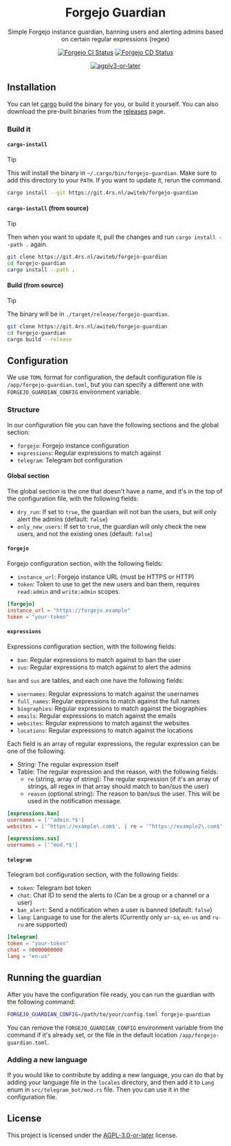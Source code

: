 <div align="center">

# Forgejo Guardian

Simple Forgejo instance guardian, banning users and alerting admins based on certain regular expressions (regex)

[![Forgejo CI Status](https://git.4rs.nl/awiteb/forgejo-guardian/badges/workflows/ci.yml/badge.svg)](https://git.4rs.nl/awiteb/forgejo-guardian)
[![Forgejo CD Status](https://git.4rs.nl/awiteb/forgejo-guardian/badges/workflows/cd.yml/badge.svg)](https://git.4rs.nl/awiteb/forgejo-guardian)

[![agplv3-or-later](https://www.gnu.org/graphics/agplv3-88x31.png)](https://www.gnu.org/licenses/agpl-3.0.html)

</div>

## Installation

You can let [cargo](https://doc.rust-lang.org/cargo/) build the binary for you, or build it yourself. You can also download the pre-built binaries from the [releases](https://git.4rs.nl/awiteb/forgejo-guardian/releases) page.

### Build it

#### `cargo-install`

> [!TIP]
> This will install the binary in `~/.cargo/bin/forgejo-guardian`. Make sure to add this directory to your `PATH`.
> If you want to update it, rerun the command.

```sh
cargo install --git https://git.4rs.nl/awiteb/forgejo-guardian
```

#### `cargo-install` (from source)

> [!TIP]
> Then when you want to update it, pull the changes and run `cargo install --path .` again.

```sh
git clone https://git.4rs.nl/awiteb/forgejo-guardian
cd forgejo-guardian
cargo install --path .
```

#### Build (from source)

> [!TIP]
> The binary will be in `./target/release/forgejo-guardian`.

```sh
git clone https://git.4rs.nl/awiteb/forgejo-guardian
cd forgejo-guardian
cargo build --release
```

## Configuration

We use `TOML` format for configuration, the default configuration file is `/app/forgejo-guardian.toml`, but you can specify a different one with `FORGEJO_GUARDIAN_CONFIG` environment variable.

### Structure

In our configuration file you can have the following sections and the global section:

- `forgejo`: Forgejo instance configuration
- `expressions`: Regular expressions to match against
- `telegram`: Telegram bot configuration

#### Global section

The global section is the one that doesn't have a name, and it's in the top of the configuration file, with the following fields:

- `dry_run`: If set to `true`, the guardian will not ban the users, but will only alert the admins (default: `false`)
- `only_new_users`: If set to `true`, the guardian will only check the new users, and not the existing ones (default: `false`)

#### `forgejo`

Forgejo configuration section, with the following fields:

- `instance_url`: Forgejo instance URL (must be HTTPS or HTTP)
- `token`: Token to use to get the new users and ban them, requires `read:admin` and `write:admin` scopes.

```toml
[forgejo]
instance_url = "https://forgejo.example"
token = "your-token"
```

#### `expressions`

Expressions configuration section, with the following fields:

- `ban`: Regular expressions to match against to ban the user
- `sus`: Regular expressions to match against to alert the admins

`ban` and `sus` are tables, and each one have the following fields:

- `usernames`: Regular expressions to match against the usernames
- `full_names`: Regular expressions to match against the full names
- `biographies`: Regular expressions to match against the biographies
- `emails`: Regular expressions to match against the emails
- `websites`: Regular expressions to match against the websites
- `locations`: Regular expressions to match against the locations

Each field is an array of regular expressions, the regular expression can be one of the following:

- String: The regular expression itself
- Table: The regular expression and the reason, with the following fields:
  - `re` (string, array of string): The regular expression (if it's an array of strings, all regex in that array should match to ban/sus the user)
  - `reason` (optional string): The reason to ban/sus the user. This will be used in the notification message.

```toml
[expressions.ban]
usernames = ['^admin.*$']
websites = ['^https://example\.com$', { re = '^https://example2\.com$', reason = "Example 2 is not allowed" }, '^https://example3\.com$']

[expressions.sus]
usernames = ['^mod.*$']
```

#### `telegram`

Telegram bot configuration section, with the following fields:

- `token`: Telegram bot token
- `chat`: Chat ID to send the alerts to (Can be a group or a channel or a user)
- `ban_alert`: Send a notification when a user is banned (default: `false`)
- `lang`: Language to use for the alerts (Currently only `ar-sa`, `en-us` and `ru-ru` are supported)

```toml
[telegram]
token = "your-token"
chat = 00000000000
lang = "en-us"
```

## Running the guardian

After you have the configuration file ready, you can run the guardian with the following command:

```sh
FORGEJO_GUARDIAN_CONFIG=/path/to/your/config.toml forgejo-guardian
```

You can remove the `FORGEJO_GUARDIAN_CONFIG` environment variable from the command if it's already set, or the file in the default location `/app/forgejo-guardian.toml`.

### Adding a new language

If you would like to contribute by adding a new language, you can do that by adding your language file in the `locales` directory, and then add it to `Lang` enum in `src/telegram_bot/mod.rs` file. Then you can use it in the configuration file.

## License

This project is licensed under the [AGPL-3.0-or-later](https://www.gnu.org/licenses/agpl-3.0.html) license.

